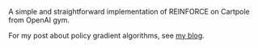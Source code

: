 A simple and straightforward implementation of REINFORCE on Cartpole from OpenAI gym.

For my post about policy gradient algorithms, see [my blog](https://dylanamiller.github.io/2019/12/25/policy-gradients.html).
